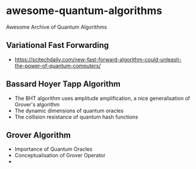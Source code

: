 # awesome-quantum-algorithms
Awesome Archive of Quantum Algorithms

## Variational Fast Forwarding
- https://scitechdaily.com/new-fast-forward-algorithm-could-unleash-the-power-of-quantum-computers/

## Bassard Hoyer Tapp Algorithm
- The BHT algorithm uses amplitude amplification, a nice generalisation of Grover's algorithm
- The dynamic dimensions of quantum oracles
- The collision resistance of quantum hash functions

## Grover Algorithm
- Importance of Quantum Oracles
- Conceptualisation of Grover Operator
- 
